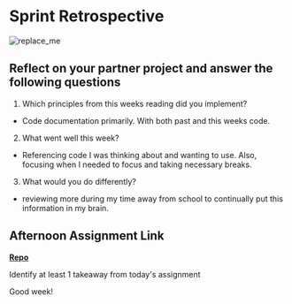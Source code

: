 # Sprint Retrospective

![replace_me](https://codeworks.blob.core.windows.net/public/assets/img/illustrations/placeholder.svg)

## Reflect on your partner project and answer the following questions

1. Which principles from this weeks reading did you implement?

- Code documentation primarily. With both past and this weeks code.

2. What went well this week?

- Referencing code I was thinking about and wanting to use. Also, focusing when I needed to focus and taking necessary breaks.

3. What would you do differently?

- reviewing more during my time away from school to continually put this information in my brain.

## Afternoon Assignment Link

**[Repo](https://github.com/Jakeepaulin/<ASSIGNMENT_REPO>)**

Identify at least 1 takeaway from today's assignment

Good week!
